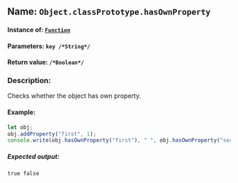 ## Name: `Object.classPrototype.hasOwnProperty`

#### Instance of: [`Function`](Function.md)

#### Parameters: `key /*String*/`

#### Return value: `/*Boolean*/`

### Description:

Checks whether the object has own property.

#### Example:

```js
let obj;
obj.addProperty("first", 1);
console.write(obj.hasOwnProperty("first"), " ", obj.hasOwnProperty("second"));
```

##### Expected output:

```
true false
```

